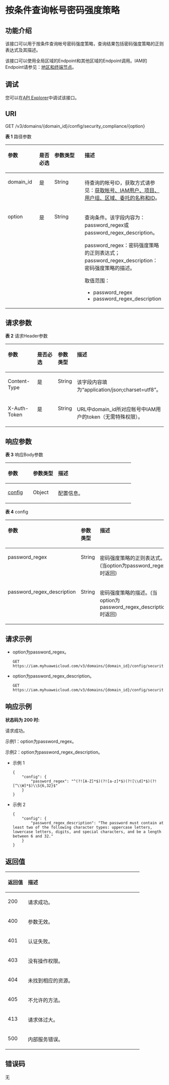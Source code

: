 # 按条件查询帐号密码强度策略<a name="iam_02_0113"></a>

## 功能介绍<a name="zh-cn_topic_0221482389_section2831115415"></a>

该接口可以用于按条件查询帐号密码强度策略，查询结果包括密码强度策略的正则表达式及其描述。

该接口可以使用全局区域的Endpoint和其他区域的Endpoint调用。IAM的Endpoint请参见：[地区和终端节点](https://developer.huaweicloud.com/endpoint?IAM)。

## 调试<a name="section921180105916"></a>

您可以在[API Explorer](https://apiexplorer.developer.huaweicloud.com/apiexplorer/doc?product=IAM&api=KeystoneShowSecurityComplianceByOption)中调试该接口。

## URI<a name="zh-cn_topic_0221482389_section98661113414"></a>

GET /v3/domains/\{domain\_id\}/config/security\_compliance/\{option\}

**表 1**  路径参数

<a name="zh-cn_topic_0221482389_table28915116412"></a>
<table><thead align="left"><tr id="zh-cn_topic_0221482389_row1988131164119"><th class="cellrowborder" valign="top" width="20%" id="mcps1.2.5.1.1"><p id="zh-cn_topic_0221482389_p1589201110410"><a name="zh-cn_topic_0221482389_p1589201110410"></a><a name="zh-cn_topic_0221482389_p1589201110410"></a>参数</p>
</th>
<th class="cellrowborder" valign="top" width="10%" id="mcps1.2.5.1.2"><p id="zh-cn_topic_0221482389_p990141116416"><a name="zh-cn_topic_0221482389_p990141116416"></a><a name="zh-cn_topic_0221482389_p990141116416"></a>是否必选</p>
</th>
<th class="cellrowborder" valign="top" width="20%" id="mcps1.2.5.1.3"><p id="zh-cn_topic_0221482389_p1391141184114"><a name="zh-cn_topic_0221482389_p1391141184114"></a><a name="zh-cn_topic_0221482389_p1391141184114"></a>参数类型</p>
</th>
<th class="cellrowborder" valign="top" width="50%" id="mcps1.2.5.1.4"><p id="zh-cn_topic_0221482389_p1092111154119"><a name="zh-cn_topic_0221482389_p1092111154119"></a><a name="zh-cn_topic_0221482389_p1092111154119"></a>描述</p>
</th>
</tr>
</thead>
<tbody><tr id="zh-cn_topic_0221482389_row108801164115"><td class="cellrowborder" valign="top" width="20%" headers="mcps1.2.5.1.1 "><p id="zh-cn_topic_0221482389_p179211117413"><a name="zh-cn_topic_0221482389_p179211117413"></a><a name="zh-cn_topic_0221482389_p179211117413"></a>domain_id</p>
</td>
<td class="cellrowborder" valign="top" width="10%" headers="mcps1.2.5.1.2 "><p id="zh-cn_topic_0221482389_p119351114413"><a name="zh-cn_topic_0221482389_p119351114413"></a><a name="zh-cn_topic_0221482389_p119351114413"></a>是</p>
</td>
<td class="cellrowborder" valign="top" width="20%" headers="mcps1.2.5.1.3 "><p id="zh-cn_topic_0221482389_p119451184110"><a name="zh-cn_topic_0221482389_p119451184110"></a><a name="zh-cn_topic_0221482389_p119451184110"></a>String</p>
</td>
<td class="cellrowborder" valign="top" width="50%" headers="mcps1.2.5.1.4 "><p id="zh-cn_topic_0221482389_p169511115412"><a name="zh-cn_topic_0221482389_p169511115412"></a><a name="zh-cn_topic_0221482389_p169511115412"></a>待查询的帐号ID，获取方式请参见：<a href="获取帐号-IAM用户-项目-用户组-区域-委托的名称和ID.md">获取帐号、IAM用户、项目、用户组、区域、委托的名称和ID</a>。</p>
</td>
</tr>
<tr id="zh-cn_topic_0221482389_row98814113412"><td class="cellrowborder" valign="top" width="20%" headers="mcps1.2.5.1.1 "><p id="zh-cn_topic_0221482389_p1696611154116"><a name="zh-cn_topic_0221482389_p1696611154116"></a><a name="zh-cn_topic_0221482389_p1696611154116"></a>option</p>
</td>
<td class="cellrowborder" valign="top" width="10%" headers="mcps1.2.5.1.2 "><p id="zh-cn_topic_0221482389_p697141110418"><a name="zh-cn_topic_0221482389_p697141110418"></a><a name="zh-cn_topic_0221482389_p697141110418"></a>是</p>
</td>
<td class="cellrowborder" valign="top" width="20%" headers="mcps1.2.5.1.3 "><p id="zh-cn_topic_0221482389_p49851110415"><a name="zh-cn_topic_0221482389_p49851110415"></a><a name="zh-cn_topic_0221482389_p49851110415"></a>String</p>
</td>
<td class="cellrowborder" valign="top" width="50%" headers="mcps1.2.5.1.4 "><p id="zh-cn_topic_0221482389_p1099161114113"><a name="zh-cn_topic_0221482389_p1099161114113"></a><a name="zh-cn_topic_0221482389_p1099161114113"></a>查询条件。该字段内容为：password_regex或password_regex_description。</p>
<p id="zh-cn_topic_0221482389_p1499171144119"><a name="zh-cn_topic_0221482389_p1499171144119"></a><a name="zh-cn_topic_0221482389_p1499171144119"></a>password_regex：密码强度策略的正则表达式；password_regex_description：密码强度策略的描述。</p>
<p id="zh-cn_topic_0221482389_p310091154117"><a name="zh-cn_topic_0221482389_p310091154117"></a><a name="zh-cn_topic_0221482389_p310091154117"></a>取值范围：</p>
<a name="zh-cn_topic_0221482389_ul1610151114416"></a><a name="zh-cn_topic_0221482389_ul1610151114416"></a><ul id="zh-cn_topic_0221482389_ul1610151114416"><li>password_regex</li><li>password_regex_description</li></ul>
</td>
</tr>
</tbody>
</table>

## 请求参数<a name="zh-cn_topic_0221482389_section11103111124114"></a>

**表 2**  请求Header参数

<a name="zh-cn_topic_0221482389_HeaderParameter"></a>
<table><thead align="left"><tr id="zh-cn_topic_0221482389_row610441118418"><th class="cellrowborder" valign="top" width="20%" id="mcps1.2.5.1.1"><p id="zh-cn_topic_0221482389_p1010581134120"><a name="zh-cn_topic_0221482389_p1010581134120"></a><a name="zh-cn_topic_0221482389_p1010581134120"></a>参数</p>
</th>
<th class="cellrowborder" valign="top" width="20%" id="mcps1.2.5.1.2"><p id="zh-cn_topic_0221482389_p51061111134110"><a name="zh-cn_topic_0221482389_p51061111134110"></a><a name="zh-cn_topic_0221482389_p51061111134110"></a>是否必选</p>
</th>
<th class="cellrowborder" valign="top" width="10%" id="mcps1.2.5.1.3"><p id="zh-cn_topic_0221482389_p1110671116417"><a name="zh-cn_topic_0221482389_p1110671116417"></a><a name="zh-cn_topic_0221482389_p1110671116417"></a>参数类型</p>
</th>
<th class="cellrowborder" valign="top" width="50%" id="mcps1.2.5.1.4"><p id="zh-cn_topic_0221482389_p61071511194112"><a name="zh-cn_topic_0221482389_p61071511194112"></a><a name="zh-cn_topic_0221482389_p61071511194112"></a>描述</p>
</th>
</tr>
</thead>
<tbody><tr id="zh-cn_topic_0221482389_row9104201134118"><td class="cellrowborder" valign="top" width="20%" headers="mcps1.2.5.1.1 "><p id="zh-cn_topic_0221482389_p51088111418"><a name="zh-cn_topic_0221482389_p51088111418"></a><a name="zh-cn_topic_0221482389_p51088111418"></a>Content-Type</p>
</td>
<td class="cellrowborder" valign="top" width="20%" headers="mcps1.2.5.1.2 "><p id="zh-cn_topic_0221482389_p181091111154110"><a name="zh-cn_topic_0221482389_p181091111154110"></a><a name="zh-cn_topic_0221482389_p181091111154110"></a>是</p>
</td>
<td class="cellrowborder" valign="top" width="10%" headers="mcps1.2.5.1.3 "><p id="zh-cn_topic_0221482389_p610911117411"><a name="zh-cn_topic_0221482389_p610911117411"></a><a name="zh-cn_topic_0221482389_p610911117411"></a>String</p>
</td>
<td class="cellrowborder" valign="top" width="50%" headers="mcps1.2.5.1.4 "><p id="zh-cn_topic_0221482389_p1611041115415"><a name="zh-cn_topic_0221482389_p1611041115415"></a><a name="zh-cn_topic_0221482389_p1611041115415"></a>该字段内容填为“application/json;charset=utf8”。</p>
</td>
</tr>
<tr id="zh-cn_topic_0221482389_row12104811154111"><td class="cellrowborder" valign="top" width="20%" headers="mcps1.2.5.1.1 "><p id="zh-cn_topic_0221482389_p7111181144118"><a name="zh-cn_topic_0221482389_p7111181144118"></a><a name="zh-cn_topic_0221482389_p7111181144118"></a>X-Auth-Token</p>
</td>
<td class="cellrowborder" valign="top" width="20%" headers="mcps1.2.5.1.2 "><p id="zh-cn_topic_0221482389_p71124118416"><a name="zh-cn_topic_0221482389_p71124118416"></a><a name="zh-cn_topic_0221482389_p71124118416"></a>是</p>
</td>
<td class="cellrowborder" valign="top" width="10%" headers="mcps1.2.5.1.3 "><p id="zh-cn_topic_0221482389_p171131111164119"><a name="zh-cn_topic_0221482389_p171131111164119"></a><a name="zh-cn_topic_0221482389_p171131111164119"></a>String</p>
</td>
<td class="cellrowborder" valign="top" width="50%" headers="mcps1.2.5.1.4 "><p id="zh-cn_topic_0221482389_p18113181154110"><a name="zh-cn_topic_0221482389_p18113181154110"></a><a name="zh-cn_topic_0221482389_p18113181154110"></a>URL中domain_id所对应帐号中IAM用户的token（无需特殊权限）。</p>
</td>
</tr>
</tbody>
</table>

## 响应参数<a name="zh-cn_topic_0221482389_section1011416111415"></a>

**表 3**  响应Body参数

<a name="zh-cn_topic_0221482389_responseParameter"></a>
<table><thead align="left"><tr id="zh-cn_topic_0221482389_row1811551164114"><th class="cellrowborder" valign="top" width="20%" id="mcps1.2.4.1.1"><p id="zh-cn_topic_0221482389_p13117131116413"><a name="zh-cn_topic_0221482389_p13117131116413"></a><a name="zh-cn_topic_0221482389_p13117131116413"></a>参数</p>
</th>
<th class="cellrowborder" valign="top" width="20%" id="mcps1.2.4.1.2"><p id="zh-cn_topic_0221482389_p1117911154120"><a name="zh-cn_topic_0221482389_p1117911154120"></a><a name="zh-cn_topic_0221482389_p1117911154120"></a>参数类型</p>
</th>
<th class="cellrowborder" valign="top" width="60%" id="mcps1.2.4.1.3"><p id="zh-cn_topic_0221482389_p1411812119412"><a name="zh-cn_topic_0221482389_p1411812119412"></a><a name="zh-cn_topic_0221482389_p1411812119412"></a>描述</p>
</th>
</tr>
</thead>
<tbody><tr id="zh-cn_topic_0221482389_row3116911164118"><td class="cellrowborder" valign="top" width="20%" headers="mcps1.2.4.1.1 "><p id="zh-cn_topic_0221482389_p311991116417"><a name="zh-cn_topic_0221482389_p311991116417"></a><a name="zh-cn_topic_0221482389_p311991116417"></a><a href="#zh-cn_topic_0221482389_response_Rs73Config">config</a></p>
</td>
<td class="cellrowborder" valign="top" width="20%" headers="mcps1.2.4.1.2 "><p id="zh-cn_topic_0221482389_p412011118417"><a name="zh-cn_topic_0221482389_p412011118417"></a><a name="zh-cn_topic_0221482389_p412011118417"></a>Object</p>
</td>
<td class="cellrowborder" valign="top" width="60%" headers="mcps1.2.4.1.3 "><p id="zh-cn_topic_0221482389_p612181134113"><a name="zh-cn_topic_0221482389_p612181134113"></a><a name="zh-cn_topic_0221482389_p612181134113"></a>配置信息。</p>
</td>
</tr>
</tbody>
</table>

**表 4**  config

<a name="zh-cn_topic_0221482389_response_Rs73Config"></a>
<table><thead align="left"><tr id="zh-cn_topic_0221482389_row201228114413"><th class="cellrowborder" valign="top" width="20%" id="mcps1.2.4.1.1"><p id="zh-cn_topic_0221482389_p1812311112410"><a name="zh-cn_topic_0221482389_p1812311112410"></a><a name="zh-cn_topic_0221482389_p1812311112410"></a>参数</p>
</th>
<th class="cellrowborder" valign="top" width="20%" id="mcps1.2.4.1.2"><p id="zh-cn_topic_0221482389_p9123111174113"><a name="zh-cn_topic_0221482389_p9123111174113"></a><a name="zh-cn_topic_0221482389_p9123111174113"></a>参数类型</p>
</th>
<th class="cellrowborder" valign="top" width="60%" id="mcps1.2.4.1.3"><p id="zh-cn_topic_0221482389_p14124211134117"><a name="zh-cn_topic_0221482389_p14124211134117"></a><a name="zh-cn_topic_0221482389_p14124211134117"></a>描述</p>
</th>
</tr>
</thead>
<tbody><tr id="zh-cn_topic_0221482389_row181221911174113"><td class="cellrowborder" valign="top" width="20%" headers="mcps1.2.4.1.1 "><p id="zh-cn_topic_0221482389_p1812581124111"><a name="zh-cn_topic_0221482389_p1812581124111"></a><a name="zh-cn_topic_0221482389_p1812581124111"></a>password_regex</p>
</td>
<td class="cellrowborder" valign="top" width="20%" headers="mcps1.2.4.1.2 "><p id="zh-cn_topic_0221482389_p121261911184117"><a name="zh-cn_topic_0221482389_p121261911184117"></a><a name="zh-cn_topic_0221482389_p121261911184117"></a>String</p>
</td>
<td class="cellrowborder" valign="top" width="60%" headers="mcps1.2.4.1.3 "><p id="zh-cn_topic_0221482389_p1127161119415"><a name="zh-cn_topic_0221482389_p1127161119415"></a><a name="zh-cn_topic_0221482389_p1127161119415"></a>密码强度策略的正则表达式。(当option为password_regex时返回)</p>
</td>
</tr>
<tr id="zh-cn_topic_0221482389_row612211116410"><td class="cellrowborder" valign="top" width="20%" headers="mcps1.2.4.1.1 "><p id="zh-cn_topic_0221482389_p4127191174112"><a name="zh-cn_topic_0221482389_p4127191174112"></a><a name="zh-cn_topic_0221482389_p4127191174112"></a>password_regex_description</p>
</td>
<td class="cellrowborder" valign="top" width="20%" headers="mcps1.2.4.1.2 "><p id="zh-cn_topic_0221482389_p91281511114116"><a name="zh-cn_topic_0221482389_p91281511114116"></a><a name="zh-cn_topic_0221482389_p91281511114116"></a>String</p>
</td>
<td class="cellrowborder" valign="top" width="60%" headers="mcps1.2.4.1.3 "><p id="zh-cn_topic_0221482389_p191298113412"><a name="zh-cn_topic_0221482389_p191298113412"></a><a name="zh-cn_topic_0221482389_p191298113412"></a>密码强度策略的描述。(当option为password_regex_description时返回)</p>
</td>
</tr>
</tbody>
</table>

## 请求示例<a name="zh-cn_topic_0221482389_section16130111104115"></a>

-   option为password\_regex。

    ```
    GET https://iam.myhuaweicloud.com/v3/domains/{domain_id}/config/security_compliance/password_regex
    ```

-   option为password\_regex\_description。

    ```
    GET https://iam.myhuaweicloud.com/v3/domains/{domain_id}/config/security_compliance/password_regex_description
    ```


## 响应示例<a name="zh-cn_topic_0221482389_section121381211164118"></a>

**状态码为 200 时:**

请求成功。

示例1：option为password\_regex。

示例2：option为password\_regex\_description。

-   示例 1

    ```
    {
        "config": {
            "password_regex": "^(?![A-Z]*$)(?![a-z]*$)(?![\\d]*$)(?![^\\W]*$)\\S{6,32}$"
        }
    }
    ```

-   示例 2

    ```
    {
        "config": {
            "password_regex_description": "The password must contain at least two of the following character types: uppercase letters, lowercase letters, digits, and special characters, and be a length between 6 and 32."
        }
    }
    ```


## 返回值<a name="zh-cn_topic_0221482389_section9161181115414"></a>

<a name="zh-cn_topic_0221482389_table2440"></a>
<table><thead align="left"><tr id="zh-cn_topic_0221482389_row111629115412"><th class="cellrowborder" valign="top" width="15%" id="mcps1.1.3.1.1"><p id="zh-cn_topic_0221482389_p816491117411"><a name="zh-cn_topic_0221482389_p816491117411"></a><a name="zh-cn_topic_0221482389_p816491117411"></a>返回值</p>
</th>
<th class="cellrowborder" valign="top" width="85%" id="mcps1.1.3.1.2"><p id="zh-cn_topic_0221482389_p716451116418"><a name="zh-cn_topic_0221482389_p716451116418"></a><a name="zh-cn_topic_0221482389_p716451116418"></a>描述</p>
</th>
</tr>
</thead>
<tbody><tr id="zh-cn_topic_0221482389_row316271115418"><td class="cellrowborder" valign="top" width="15%" headers="mcps1.1.3.1.1 "><p id="zh-cn_topic_0221482389_p3165101114110"><a name="zh-cn_topic_0221482389_p3165101114110"></a><a name="zh-cn_topic_0221482389_p3165101114110"></a>200</p>
</td>
<td class="cellrowborder" valign="top" width="85%" headers="mcps1.1.3.1.2 "><p id="zh-cn_topic_0221482389_p10166181184120"><a name="zh-cn_topic_0221482389_p10166181184120"></a><a name="zh-cn_topic_0221482389_p10166181184120"></a>请求成功。</p>
</td>
</tr>
<tr id="zh-cn_topic_0221482389_row121621911144118"><td class="cellrowborder" valign="top" width="15%" headers="mcps1.1.3.1.1 "><p id="zh-cn_topic_0221482389_p01671111144117"><a name="zh-cn_topic_0221482389_p01671111144117"></a><a name="zh-cn_topic_0221482389_p01671111144117"></a>400</p>
</td>
<td class="cellrowborder" valign="top" width="85%" headers="mcps1.1.3.1.2 "><p id="zh-cn_topic_0221482389_p17168201115417"><a name="zh-cn_topic_0221482389_p17168201115417"></a><a name="zh-cn_topic_0221482389_p17168201115417"></a>参数无效。</p>
</td>
</tr>
<tr id="zh-cn_topic_0221482389_row1816221124111"><td class="cellrowborder" valign="top" width="15%" headers="mcps1.1.3.1.1 "><p id="zh-cn_topic_0221482389_p1416818110415"><a name="zh-cn_topic_0221482389_p1416818110415"></a><a name="zh-cn_topic_0221482389_p1416818110415"></a>401</p>
</td>
<td class="cellrowborder" valign="top" width="85%" headers="mcps1.1.3.1.2 "><p id="zh-cn_topic_0221482389_p916971119418"><a name="zh-cn_topic_0221482389_p916971119418"></a><a name="zh-cn_topic_0221482389_p916971119418"></a>认证失败。</p>
</td>
</tr>
<tr id="zh-cn_topic_0221482389_row1616231184111"><td class="cellrowborder" valign="top" width="15%" headers="mcps1.1.3.1.1 "><p id="zh-cn_topic_0221482389_p3170151110418"><a name="zh-cn_topic_0221482389_p3170151110418"></a><a name="zh-cn_topic_0221482389_p3170151110418"></a>403</p>
</td>
<td class="cellrowborder" valign="top" width="85%" headers="mcps1.1.3.1.2 "><p id="zh-cn_topic_0221482389_p1171511194120"><a name="zh-cn_topic_0221482389_p1171511194120"></a><a name="zh-cn_topic_0221482389_p1171511194120"></a>没有操作权限。</p>
</td>
</tr>
<tr id="zh-cn_topic_0221482389_row15162211194115"><td class="cellrowborder" valign="top" width="15%" headers="mcps1.1.3.1.1 "><p id="zh-cn_topic_0221482389_p4171711134116"><a name="zh-cn_topic_0221482389_p4171711134116"></a><a name="zh-cn_topic_0221482389_p4171711134116"></a>404</p>
</td>
<td class="cellrowborder" valign="top" width="85%" headers="mcps1.1.3.1.2 "><p id="zh-cn_topic_0221482389_p3172911184110"><a name="zh-cn_topic_0221482389_p3172911184110"></a><a name="zh-cn_topic_0221482389_p3172911184110"></a>未找到相应的资源。</p>
</td>
</tr>
<tr id="zh-cn_topic_0221482389_row2162611174112"><td class="cellrowborder" valign="top" width="15%" headers="mcps1.1.3.1.1 "><p id="zh-cn_topic_0221482389_p517310116416"><a name="zh-cn_topic_0221482389_p517310116416"></a><a name="zh-cn_topic_0221482389_p517310116416"></a>405</p>
</td>
<td class="cellrowborder" valign="top" width="85%" headers="mcps1.1.3.1.2 "><p id="zh-cn_topic_0221482389_p317421114120"><a name="zh-cn_topic_0221482389_p317421114120"></a><a name="zh-cn_topic_0221482389_p317421114120"></a>不允许的方法。</p>
</td>
</tr>
<tr id="zh-cn_topic_0221482389_row9162311154114"><td class="cellrowborder" valign="top" width="15%" headers="mcps1.1.3.1.1 "><p id="zh-cn_topic_0221482389_p12174161115412"><a name="zh-cn_topic_0221482389_p12174161115412"></a><a name="zh-cn_topic_0221482389_p12174161115412"></a>413</p>
</td>
<td class="cellrowborder" valign="top" width="85%" headers="mcps1.1.3.1.2 "><p id="zh-cn_topic_0221482389_p9175611164114"><a name="zh-cn_topic_0221482389_p9175611164114"></a><a name="zh-cn_topic_0221482389_p9175611164114"></a>请求体过大。</p>
</td>
</tr>
<tr id="zh-cn_topic_0221482389_row161622011104117"><td class="cellrowborder" valign="top" width="15%" headers="mcps1.1.3.1.1 "><p id="zh-cn_topic_0221482389_p7176141194118"><a name="zh-cn_topic_0221482389_p7176141194118"></a><a name="zh-cn_topic_0221482389_p7176141194118"></a>500</p>
</td>
<td class="cellrowborder" valign="top" width="85%" headers="mcps1.1.3.1.2 "><p id="zh-cn_topic_0221482389_p1317713118412"><a name="zh-cn_topic_0221482389_p1317713118412"></a><a name="zh-cn_topic_0221482389_p1317713118412"></a>内部服务错误。</p>
</td>
</tr>
</tbody>
</table>

## 错误码<a name="zh-cn_topic_0221482389_section8178611184117"></a>

无

